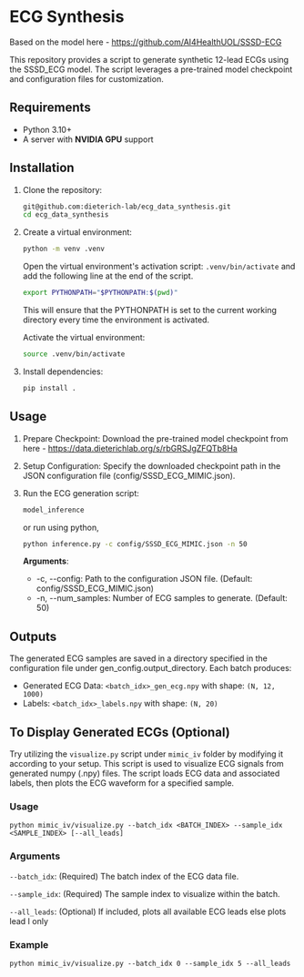 # ECG Synthesis

Based on the model here - https://github.com/AI4HealthUOL/SSSD-ECG

This repository provides a script to generate synthetic 12-lead ECGs using the SSSD_ECG model. The script leverages a pre-trained model checkpoint and configuration files for customization.

## Requirements
- Python 3.10+
- A server with **NVIDIA GPU** support

## Installation

1. Clone the repository:
   ```bash
   git@github.com:dieterich-lab/ecg_data_synthesis.git
   cd ecg_data_synthesis
   
2. Create a virtual environment:
   ```bash
   python -m venv .venv
   ```
   
   Open the virtual environment's activation script: `.venv/bin/activate` and add the following line at the end of the script.
   ```bash
   export PYTHONPATH="$PYTHONPATH:$(pwd)"
   ```
   This will ensure that the PYTHONPATH is set to the current working directory every time the environment is activated.
   
   Activate the virtual environment:
   ```bash
   source .venv/bin/activate
   ```

3. Install dependencies:
   ```bash
   pip install .


## Usage

1. Prepare Checkpoint:
   Download the pre-trained model checkpoint from here - https://data.dieterichlab.org/s/rbGRSJgZFQTb8Ha

2. Setup Configuration:
   Specify the downloaded checkpoint path in the JSON configuration file (config/SSSD_ECG_MIMIC.json).

3. Run the ECG generation script:
   ```bash
   model_inference
   ```
   or run using python,
    ```bash
   python inference.py -c config/SSSD_ECG_MIMIC.json -n 50
   ```
   **Arguments**:
   - -c, --config: Path to the configuration JSON file. (Default: config/SSSD_ECG_MIMIC.json)
   - -n, --num_samples: Number of ECG samples to generate. (Default: 50)

## Outputs
The generated ECG samples are saved in a directory specified in the configuration file under gen_config.output_directory. 
Each batch produces:
   - Generated ECG Data: `<batch_idx>_gen_ecg.npy` with shape: `(N, 12, 1000)`
   - Labels: `<batch_idx>_labels.npy` with shape: `(N, 20)`

## To Display Generated ECGs (Optional)
Try utilizing the `visualize.py` script under `mimic_iv` folder by modifying it according to your setup.
This script is used to visualize ECG signals from generated numpy (.npy) files. The script loads ECG data and associated labels, then plots the ECG waveform for a specified sample.

### **Usage**
`python mimic_iv/visualize.py --batch_idx <BATCH_INDEX> --sample_idx <SAMPLE_INDEX> [--all_leads]`

### Arguments

`--batch_idx`: (Required) The batch index of the ECG data file.

`--sample_idx`: (Required) The sample index to visualize within the batch.

`--all_leads`: (Optional) If included, plots all available ECG leads else plots lead I only

### Example
`python mimic_iv/visualize.py --batch_idx 0 --sample_idx 5 --all_leads`








       
